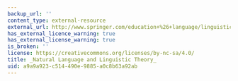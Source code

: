 ```yaml
---
backup_url: ''
content_type: external-resource
external_url: http://www.springer.com/education+%26+language/linguistics/journal/11049
has_external_licence_warning: true
has_external_license_warning: true
is_broken: ''
license: https://creativecommons.org/licenses/by-nc-sa/4.0/
title: _Natural Language and Linguistic Theory_
uid: a9a9a923-c514-490e-9885-a0c8b63a92ab
---
```

